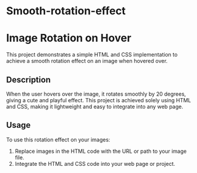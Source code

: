 # Smooth-rotation-effect
# Image Rotation on Hover

This project demonstrates a simple HTML and CSS implementation to achieve a smooth rotation effect on an image when hovered over.

## Description

When the user hovers over the image, it rotates smoothly by 20 degrees, giving a cute and playful effect. This project is achieved solely using HTML and CSS, making it lightweight and easy to integrate into any web page.

## Usage

To use this rotation effect on your images:

1. Replace images in the HTML code with the URL or path to your image file.
2. Integrate the HTML and CSS code into your web page or project.


